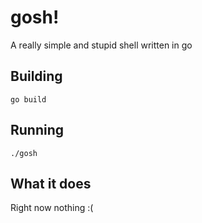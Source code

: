 # gosh!
A really simple and stupid shell written in go

## Building
`go build`

## Running
`./gosh`

## What it does
Right now nothing :(

